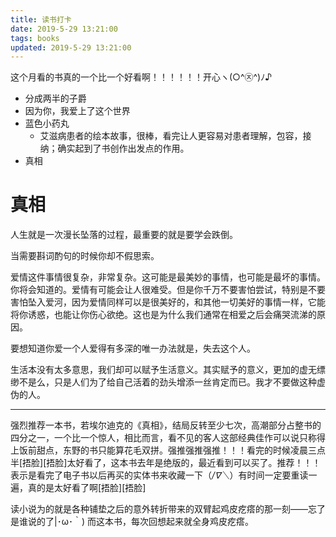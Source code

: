 ```yaml
---
title: 读书打卡
date: 2019-5-29 13:21:00
tags: books
updated: 2019-5-29 13:21:00
---
```


这个月看的书真的一个比一个好看啊！！！！！！开心ヽ(○^㉨^)ﾉ♪

- 分成两半的子爵
- 因为你，我爱上了这个世界
- 蓝色小药丸
    - 艾滋病患者的绘本故事，很棒，看完让人更容易对患者理解，包容，接纳；确实起到了书创作出发点的作用。
- 真相


# 真相

人生就是一次漫长坠落的过程，最重要的就是要学会跌倒。

当需要斟词酌句的时候你却不假思索。

爱情这件事情很复杂，非常复杂。这可能是最美妙的事情，也可能是最坏的事情。你将会知道的。爱情有可能会让人很难受。但是你千万不要害怕尝试，特别是不要害怕坠入爱河，因为爱情同样可以是很美好的，和其他一切美好的事情一样，它能将你诱惑，也能让你伤心欲绝。这也是为什么我们通常在相爱之后会痛哭流涕的原因。

要想知道你爱一个人爱得有多深的唯一办法就是，失去这个人。

生活本没有太多意思，我们却可以赋予生活意义。其实赋予的意义，更加的虚无缥缈不是么，只是人们为了给自己活着的劲头增添一丝肯定而已。我才不要做这种虚伪的人。

---

强烈推荐一本书，若埃尔迪克的《真相》，结局反转至少七次，高潮部分占整书的四分之一，一个比一个惊人，相比而言，看不见的客人这部经典佳作可以说只称得上饭前甜点，东野的书只能算花毛双拼。强推强推强推！！！看完的时候凌晨三点半[捂脸][捂脸]太好看了，这本书去年是绝版的，最近看到可以买了。推荐！！！表示是看完了电子书以后再买的实体书来收藏一下（*/∇＼*）有时间一定要重读一遍，真的是太好看了啊[捂脸][捂脸]

读小说为的就是各种铺垫之后的意外转折带来的双臂起鸡皮疙瘩的那一刻——忘了是谁说的了|･ω･｀)
而这本书，每次回想起来就全身鸡皮疙瘩。
